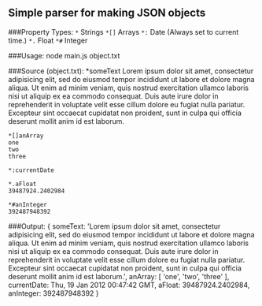 ## Simple parser for making JSON objects

###Property Types:
    `*` Strings
    `*[]` Arrays
    `*:` Date (Always set to current time.)
    `*.` Float
    `*#` Integer

###Usage:
    node main.js object.txt

###Source (object.txt):
    *someText
    Lorem ipsum dolor sit amet, consectetur adipisicing elit, 
    sed do eiusmod tempor incididunt ut labore et dolore magna aliqua. 
    Ut enim ad minim veniam, quis nostrud exercitation ullamco laboris 
    nisi ut aliquip ex ea commodo consequat. Duis aute irure dolor in 
    reprehenderit in voluptate velit esse cillum dolore eu fugiat nulla 
    pariatur. Excepteur sint occaecat cupidatat non proident, sunt in 
    culpa qui officia deserunt mollit anim id est laborum.
    
    *[]anArray
    one
    two
    three
    
    *:currentDate
    
    *.aFloat
    39487924.2402984
    
    *#anInteger
    392487948392
    
###Output:
    { 
      someText: 'Lorem ipsum dolor sit amet, consectetur adipisicing elit, 
                   sed do eiusmod tempor incididunt ut labore et dolore magna aliqua. 
                   Ut enim ad minim veniam, quis nostrud exercitation ullamco laboris 
                   nisi ut aliquip ex ea commodo consequat. Duis aute irure dolor in 
                   reprehenderit in voluptate velit esse cillum dolore eu fugiat nulla 
                   pariatur. Excepteur sint occaecat cupidatat non proident, sunt in 
                   culpa qui officia deserunt mollit anim id est laborum.',
      anArray: [ 'one', 'two', 'three' ],
      currentDate: Thu, 19 Jan 2012 00:47:42 GMT,
      aFloat: 39487924.2402984,
      anInteger: 392487948392 
    }
